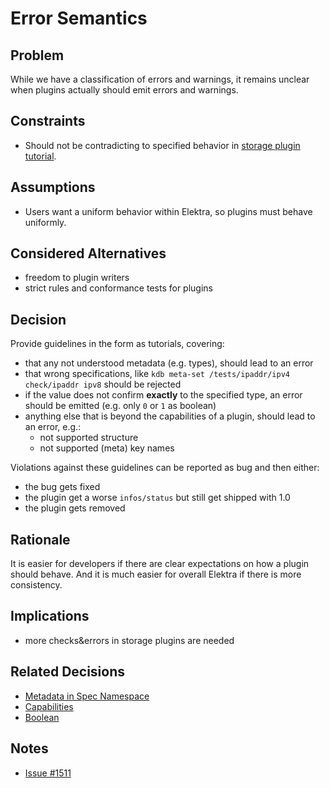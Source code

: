 # Error Semantics

## Problem

While we have a classification of errors and warnings, it remains
unclear when plugins actually should emit errors and warnings.

## Constraints

- Should not be contradicting to specified behavior in [storage plugin tutorial](/doc/tutorials/storage-plugins.md).

## Assumptions

- Users want a uniform behavior within Elektra, so plugins must behave uniformly.

## Considered Alternatives

- freedom to plugin writers
- strict rules and conformance tests for plugins

## Decision

Provide guidelines in the form as tutorials, covering:

- that any not understood metadata (e.g. types), should lead to an error
- that wrong specifications, like `kdb meta-set /tests/ipaddr/ipv4 check/ipaddr ipv8` should be rejected
- if the value does not confirm **exactly** to the specified type, an error should be emitted
  (e.g. only `0` or `1` as boolean)
- anything else that is beyond the capabilities of a plugin, should lead to an error, e.g.:
  - not supported structure
  - not supported (meta) key names

Violations against these guidelines can be reported as bug and then either:

- the bug gets fixed
- the plugin get a worse `infos/status` but still get shipped with 1.0
- the plugin gets removed

## Rationale

It is easier for developers if there are clear expectations on how a plugin
should behave. And it is much easier for overall Elektra if there is more
consistency.

## Implications

- more checks&errors in storage plugins are needed

## Related Decisions

- [Metadata in Spec Namespace](spec_metadata.md)
- [Capabilities](capabilities.md)
- [Boolean](boolean.md)

## Notes

- [Issue #1511](https://issues.libelektra.org/1511)
